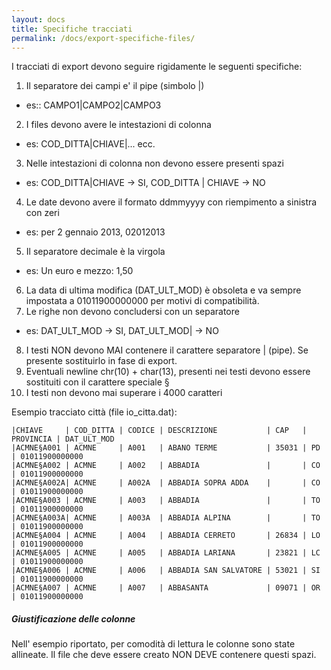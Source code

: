 ```yaml
---
layout: docs
title: Specifiche tracciati
permalink: /docs/export-specifiche-files/
---
```


I tracciati di export devono seguire rigidamente le seguenti specifiche:

1. Il separatore dei campi e' il pipe (simbolo \|)
* es:: CAMPO1\|CAMPO2\|CAMPO3
2. I files devono avere le intestazioni di colonna
* es: COD_DITTA\|CHIAVE\|... ecc.
3. Nelle intestazioni di colonna non devono essere presenti spazi
* es: COD_DITTA\|CHIAVE -> SI, COD_DITTA  \| CHIAVE -> NO
4. Le date devono avere il formato ddmmyyyy con riempimento a sinistra con zeri
* es: per 2 gennaio 2013, 02012013
5. Il separatore decimale è la virgola
* es: Un euro e mezzo: 1,50
6. La data di ultima modifica (DAT_ULT_MOD) è obsoleta e va sempre impostata a 01011900000000 per motivi di compatibilità.
7. Le righe non devono concludersi con un separatore
* es: DAT_ULT_MOD -> SI, DAT_ULT_MOD\| -> NO
8. I testi NON devono MAI contenere il carattere separatore \| (pipe). Se presente sostituirlo in fase di export.
9. Eventuali newline chr(10) + char(13), presenti nei testi devono essere sostituiti con il carattere speciale §
10. I testi non devono mai superare i 4000 caratteri

Esempio tracciato città (file io_citta.dat):

```
|CHIAVE     | COD_DITTA | CODICE | DESCRIZIONE           | CAP   | PROVINCIA | DAT_ULT_MOD
|ACMNE§A001 | ACMNE     | A001   | ABANO TERME           | 35031 | PD        | 01011900000000
|ACMNE§A002 | ACMNE     | A002   | ABBADIA               |       | CO        | 01011900000000
|ACMNE§A002A| ACMNE     | A002A  | ABBADIA SOPRA ADDA    |       | CO        | 01011900000000
|ACMNE§A003 | ACMNE     | A003   | ABBADIA               |       | TO        | 01011900000000
|ACMNE§A003A| ACMNE     | A003A  | ABBADIA ALPINA        |       | TO        | 01011900000000
|ACMNE§A004 | ACMNE     | A004   | ABBADIA CERRETO       | 26834 | LO        | 01011900000000
|ACMNE§A005 | ACMNE     | A005   | ABBADIA LARIANA       | 23821 | LC        | 01011900000000
|ACMNE§A006 | ACMNE     | A006   | ABBADIA SAN SALVATORE | 53021 | SI        | 01011900000000
|ACMNE§A007 | ACMNE     | A007   | ABBASANTA             | 09071 | OR        | 01011900000000
```
<div class="note warning">
  <h5>Giustificazione delle colonne</h5>
  <p>Nell' esempio riportato, per comodità di lettura le colonne sono state allineate. Il file che deve essere creato NON DEVE contenere questi spazi.</p>
</div>
